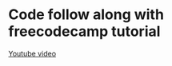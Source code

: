 # Code follow along with freecodecamp tutorial

[Youtube video](https://www.youtube.com/watch?v=hZ1DASYd9rk&t=219s)